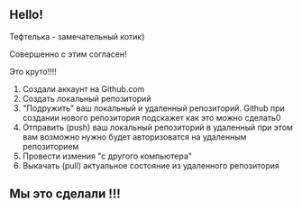 ## Hello!

Тефтелька - замечательный котик) 

Совершенно с этим согласен!

Это круто!!!! 

1. Создали аккаунт на Github.com
2. Cоздать локальный репозиторий
3. "Подружить" ваш локальный и удаленный репозиторий. Github при создании нового репозитория подскажет как это можно сделать0
4. Отправить (push) ваш локальный репозиторий в удаленный при этом вам возможно нужно будет авторизоватся на удаленным репозиторием
5. Провести измения "с другого компьютера"
6. Выкачать (pull) актуальное состояние из удаленного репозитория 


##  Мы это сделали !!!
